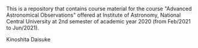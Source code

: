 This is a repository that contains course material for the
course "Advanced Astronomical Observations" offered at Institute
of Astronomy, National Central University at 2nd semester of
academic year 2020 (from Feb/2021 to Jun/2021).

Kinoshita Daisuke
